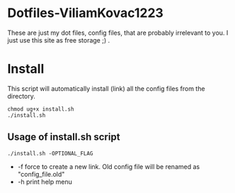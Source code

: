 # Dotfiles-ViliamKovac1223
These are just my dot files, config files, that are probably irrelevant to you. I just use this site as free storage ;) .

# Install
This script will automatically install (link) all the config files from the directory.
```
chmod ug+x install.sh
./install.sh
```

## Usage of install.sh script
```
./install.sh -OPTIONAL_FLAG
```
- -f  force to create a new link. Old config file will be renamed as "config_file.old"
- -h	print help menu
